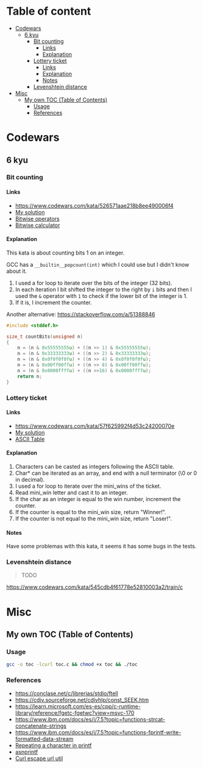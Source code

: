 # Table of content
- [Codewars](#codewars)
    - [6 kyu](#6-kyu)
        - [Bit counting](#bit-counting)
            - [Links](#links)
            - [Explanation](#explanation)
        - [Lottery ticket](#lottery-ticket)
            - [Links](#links)
            - [Explanation](#explanation)
            - [Notes](#notes)
        - [Levenshtein distance](#levenshtein-distance)
- [Misc](#misc)
    - [My own TOC (Table of Contents)](#my-own-toc-(table-of-contents))
        - [Usage](#usage)
        - [References](#references)

# Codewars

## 6 kyu

### Bit counting

#### Links

- https://www.codewars.com/kata/526571aae218b8ee490006f4
- [My solution](./6-kyu/526571aae218b8ee490006f4.c)
- [Bitwise operators](https://www.geeksforgeeks.org/bitwise-operators-in-c-cpp/)
- [Bitwise calculator](https://bitwisecmd.com/)

#### Explanation

This kata is about counting bits 1 on an integer.

GCC has a `__builtin__popcount(int)` which I could use but I didn't know about it.

1. I used a for loop to iterate over the bits of the integer (32 bits).
2. In each iteration I bit shifted the integer to the right by `i` bits and then I used the `&` operator with `1` to check if the lower bit of the integer is 1.
3. If it is, I increment the counter.

Another alternative: https://stackoverflow.com/a/51388846

```c
#include <stddef.h>

size_t countBits(unsigned n)
{
    n = (n & 0x55555555u) + ((n >> 1) & 0x55555555u);
    n = (n & 0x33333333u) + ((n >> 2) & 0x33333333u);
    n = (n & 0x0f0f0f0fu) + ((n >> 4) & 0x0f0f0f0fu);
    n = (n & 0x00ff00ffu) + ((n >> 8) & 0x00ff00ffu);
    n = (n & 0x0000ffffu) + ((n >>16) & 0x0000ffffu);
    return n;
}
```

### Lottery ticket

#### Links

- https://www.codewars.com/kata/57f625992f4d53c24200070e
- [My solution](./6-kyu/57f625992f4d53c24200070e.c)
- [ASCII Table](https://www.ascii-code.com/)

#### Explanation

1. Characters can be casted as integers following the ASCII table.
2. Char\* can be iterated as an array, and end with a null terminator (\0 or 0 in decimal).
3. I used a for loop to iterate over the mini_wins of the ticket.
4. Read mini_win letter and cast it to an integer.
5. If the char as an integer is equal to the win number, increment the counter.
6. If the counter is equal to the mini_win size, return "Winner!".
7. If the counter is not equal to the mini_win size, return "Loser!".

#### Notes

Have some problemas with this kata, it seems it has some bugs in the tests.

### Levenshtein distance

> TODO

https://www.codewars.com/kata/545cdb4f61778e52810003a2/train/c

# Misc

## My own TOC (Table of Contents)

### Usage

```bash
gcc -o toc -lcurl toc.c && chmod +x toc && ./toc
```

### References

- https://conclase.net/c/librerias/stdio/ftell
- https://cdiv.sourceforge.net/cdivhlp/const_SEEK.htm
- https://learn.microsoft.com/es-es/cpp/c-runtime-library/reference/fgetc-fgetwc?view=msvc-170
- https://www.ibm.com/docs/es/i/7.5?topic=functions-strcat-concatenate-strings
- https://www.ibm.com/docs/es/i/7.5?topic=functions-fprintf-write-formatted-data-stream
- [Repeating a character in printf](https://stackoverflow.com/a/16299867)
- [asnprintf](https://stackoverflow.com/a/23842944)
- [Curl escape url util](https://curl.se/libcurl/c/curl_easy_escape.html)


